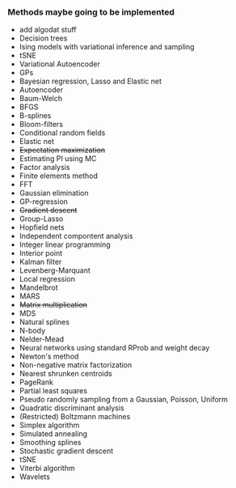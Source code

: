 ### Methods maybe going to be implemented

* add algodat stuff
* Decision trees
* Ising models with variational inference and sampling
* tSNE
* Variational Autoencoder
* GPs
* Bayesian regression, Lasso and Elastic net
* Autoencoder
* Baum-Welch
* BFGS
* B-splines
* Bloom-filters
* Conditional random fields
* Elastic net
* <strike>Expectation maximization</strike>
* Estimating PI using MC
* Factor analysis
* Finite elements method
* FFT
* Gaussian elimination
* GP-regression
* <strike>Gradient descent</strike>
* Group-Lasso
* Hopfield nets
* Independent compontent analysis
* Integer linear programming
* Interior point
* Kalman filter
* Levenberg-Marquant
* Local regression
* Mandelbrot
* MARS
* <strike>Matrix multiplication</strike>
* MDS
* Natural splines
* N-body
* Nelder-Mead
* Neural networks using standard RProb and weight decay
* Newton's method
* Non-negative matrix factorization
* Nearest shrunken centroids
* PageRank
* Partial least squares
* Pseudo randomly sampling from a Gaussian, Poisson, Uniform
* Quadratic discriminant analysis
* (Restricted) Boltzmann machines
* Simplex algorithm
* Simulated annealing
* Smoothing splines
* Stochastic gradient descent
* tSNE
* Viterbi algorithm
* Wavelets
